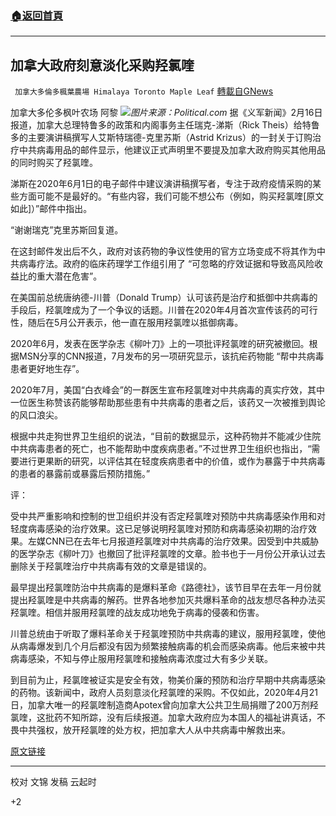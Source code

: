 ###  [:house:返回首頁](https://github.com/ourhimalayas/txt)
---

## 加拿大政府刻意淡化采购羟氯喹
` 加拿大多倫多楓葉農場 Himalaya Toronto Maple Leaf` [轉載自GNews](https://gnews.org/zh-hans/914877/)

加拿大多伦多枫叶农场 阿黎
![]()![](https://gnews.org/wp-content/uploads/2021/02/politico.com-2.jpg)*图片来源：Political.com*
据《义军新闻》2月16日报道，加拿大总理特鲁多的政策和内阁事务主任瑞克-涕斯（Rick Theis）给特鲁多的主要演讲稿撰写人艾斯特瑞德-克里苏斯（Astrid Krizus）的一封关于订购治疗中共病毒用品的邮件显示，他建议正式声明里不要提及加拿大政府购买其他用品的同时购买了羟氯喹。

涕斯在2020年6月1日的电子邮件中建议演讲稿撰写者，专注于政府疫情采购的某些方面可能不是最好的。“有些内容，我们可能不想公布（例如，购买羟氯喹[原文如此]）”邮件中指出。

“谢谢瑞克”克里苏斯回复道。

在这封邮件发出后不久，政府对该药物的争议性使用的官方立场变成不将其作为中共病毒疗法。政府的临床药理学工作组引用了 “可忽略的疗效证据和导致高风险收益比的重大潜在危害”。

在美国前总统唐纳德-川普（Donald Trump）认可该药是治疗和抵御中共病毒的手段后，羟氯喹成为了一个争议的话题。川普在2020年4月首次宣传该药的可行性，随后在5月公开表示，他一直在服用羟氯喹以抵御病毒。

2020年6月，发表在医学杂志《柳叶刀》上的一项批评羟氯喹的研究被撤回。根据MSN分享的CNN报道，7月发布的另一项研究显示，该抗疟药物能 “帮中共病毒患者更好地生存”。

2020年7月，美国“白衣峰会”的一群医生宣布羟氯喹对中共病毒的真实疗效，其中一位医生称赞该药能够帮助那些患有中共病毒的患者之后，该药又一次被推到舆论的风口浪尖。

根据中共走狗世界卫生组织的说法，“目前的数据显示，这种药物并不能减少住院中共病毒患者的死亡，也不能帮助中度疾病患者。”不过世界卫生组织也指出，“需要进行更果断的研究，以评估其在轻度疾病患者中的价值，或作为暴露于中共病毒的患者的暴露前或暴露后预防措施。”

评：

受中共严重影响和控制的世卫组织并没有否定羟氯喹对预防中共病毒感染作用和对轻度病毒感染的治疗效果。这已足够说明羟氯喹对预防和病毒感染初期的治疗效果。左媒CNN已在去年七月报道羟氯喹对中共病毒的治疗效果。因受到中共威胁的医学杂志《柳叶刀》也撤回了批评羟氯喹的文章。脸书也于一月份公开承认过去删除关于羟氯喹治疗中共病毒有效的文章是错误的。

最早提出羟氯喹防治中共病毒的是爆料革命《路德社》，该节目早在去年一月份就提出羟氯喹是中共病毒的解药。世界各地参加灭共爆料革命的战友想尽各种办法买羟氯喹。相信并服用羟氯喹的战友成功地免于病毒的侵袭和伤害。

川普总统由于听取了爆料革命关于羟氯喹预防中共病毒的建议，服用羟氯喹，使他从病毒爆发到几个月后都没有因为频繁接触病毒的机会而感染病毒。他后来被中共病毒感染，不知与停止服用羟氯喹和接触病毒浓度过大有多少关联。

到目前为止，羟氯喹被证实是安全有效，物美价廉的预防和治疗早期中共病毒感染的药物。该新闻中，政府人员刻意淡化羟氯喹的采购。不仅如此，2020年4月21日，加拿大唯一的羟氯喹制造商Apotex曾向加拿大公共卫生局捐赠了200万剂羟氯喹，这批药不知所踪，没有后续报道。加拿大政府应为本国人的福祉讲真话，不畏中共强权，放开羟氯喹的处方权，把加拿大人从中共病毒中解救出来。

[原文链接](https://www.rebelnews.com/trudeau_govt_wanted_to_downplay_hydroxychloroquine_purchase)

* * *

校对 文锦
发稿 云起时

+2
